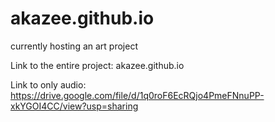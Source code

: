 # akazee.github.io
currently hosting an art project

Link to the entire project: akazee.github.io

Link to only audio: https://drive.google.com/file/d/1q0roF6EcRQjo4PmeFNnuPP-xkYGOI4CC/view?usp=sharing
